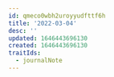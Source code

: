 ```yaml
---
id: qmeco0wbh2uroyyudfttf6h
title: '2022-03-04'
desc: ''
updated: 1646443696130
created: 1646443696130
traitIds:
  - journalNote
---
```


